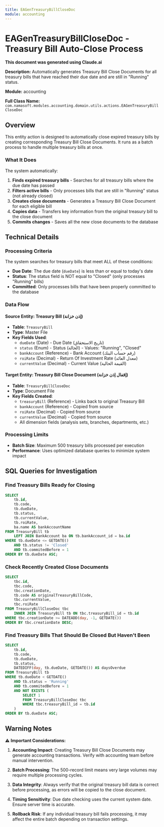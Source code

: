 ```yaml
---
title: EAGenTreasuryBillCloseDoc
module: accounting
---
```


<div class='entity-flows'>

# EAGenTreasuryBillCloseDoc - Treasury Bill Auto-Close Process

**This document was generated using Claude.ai**

**Description:** Automatically generates Treasury Bill Close Documents for all treasury bills that have reached their due date and are still in "Running" status.

**Module:** accounting

**Full Class Name:** `com.namasoft.modules.accounting.domain.utils.actions.EAGenTreasuryBillCloseDoc`

## Overview

This entity action is designed to automatically close expired treasury bills by creating corresponding Treasury Bill Close Documents. It runs as a batch process to handle multiple treasury bills at once.

### What It Does

The system automatically:
1. **Finds expired treasury bills** - Searches for all treasury bills where the due date has passed
2. **Filters active bills** - Only processes bills that are still in "Running" status (not already closed)
3. **Creates close documents** - Generates a Treasury Bill Close Document for each eligible bill
4. **Copies data** - Transfers key information from the original treasury bill to the close document
5. **Commits changes** - Saves all the new close documents to the database

## Technical Details

### Processing Criteria

The system searches for treasury bills that meet ALL of these conditions:

- **Due Date**: The due date (`dueDate`) is less than or equal to today's date
- **Status**: The status field is NOT equal to "Closed" (only processes "Running" bills)
- **Committed**: Only processes bills that have been properly committed to the database

### Data Flow

#### Source Entity: Treasury Bill (إذن خزانة)
- **Table**: `TreasuryBill`
- **Type**: Master File
- **Key Fields Used**:
  - `dueDate` (Date) - Due Date (تاريخ الاستحقاق)
  - `status` (Enum) - Status (الحالة) - Values: "Running", "Closed"
  - `bankAccount` (Reference) - Bank Account (رقم حساب البنك)
  - `roiRate` (Decimal) - Return Of Investment Rate (معدل العائد)
  - `currentValue` (Decimal) - Current Value (القيمة الحالية)

#### Target Entity: Treasury Bill Close Document (إقفال إذن خزانة)
- **Table**: `TreasuryBillCloseDoc`
- **Type**: Document File
- **Key Fields Created**:
  - `treasuryBill` (Reference) - Links back to original Treasury Bill
  - `bankAccount` (Reference) - Copied from source
  - `roiRate` (Decimal) - Copied from source
  - `currentValue` (Decimal) - Copied from source
  - All dimension fields (analysis sets, branches, departments, etc.)

### Processing Limits

- **Batch Size**: Maximum 500 treasury bills processed per execution
- **Performance**: Uses optimized database queries to minimize system impact

## SQL Queries for Investigation

### Find Treasury Bills Ready for Closing
```sql
SELECT 
    tb.id,
    tb.code,
    tb.dueDate,
    tb.status,
    tb.currentValue,
    tb.roiRate,
    ba.name AS bankAccountName
FROM TreasuryBill tb
    LEFT JOIN BankAccount ba ON tb.bankAccount_id = ba.id
WHERE tb.dueDate <= GETDATE()
    AND tb.status != 'Closed'
    AND tb.commitedBefore = 1
ORDER BY tb.dueDate ASC;
```

### Check Recently Created Close Documents
```sql
SELECT 
    tbc.id,
    tbc.code,
    tbc.creationDate,
    tb.code AS originalTreasuryBillCode,
    tbc.currentValue,
    tbc.roiRate
FROM TreasuryBillCloseDoc tbc
    INNER JOIN TreasuryBill tb ON tbc.treasuryBill_id = tb.id
WHERE tbc.creationDate >= DATEADD(day, -1, GETDATE())
ORDER BY tbc.creationDate DESC;
```

### Find Treasury Bills That Should Be Closed But Haven't Been
```sql
SELECT 
    tb.id,
    tb.code,
    tb.dueDate,
    tb.status,
    DATEDIFF(day, tb.dueDate, GETDATE()) AS daysOverdue
FROM TreasuryBill tb
WHERE tb.dueDate < GETDATE()
    AND tb.status = 'Running'
    AND tb.commitedBefore = 1
    AND NOT EXISTS (
        SELECT 1 
        FROM TreasuryBillCloseDoc tbc 
        WHERE tbc.treasuryBill_id = tb.id
    )
ORDER BY tb.dueDate ASC;
```

## Warning Notes

⚠️ **Important Considerations:**

1. **Accounting Impact**: Creating Treasury Bill Close Documents may generate accounting transactions. Verify with accounting team before manual intervention.

2. **Batch Processing**: The 500-record limit means very large volumes may require multiple processing cycles.

3. **Data Integrity**: Always verify that the original treasury bill data is correct before processing, as errors will be copied to the close document.

4. **Timing Sensitivity**: Due date checking uses the current system date. Ensure server time is accurate.

5. **Rollback Risk**: If any individual treasury bill fails processing, it may affect the entire batch depending on transaction settings.

</div>

